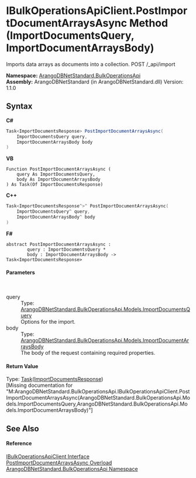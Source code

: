 # IBulkOperationsApiClient.PostImportDocumentArraysAsync Method (ImportDocumentsQuery, ImportDocumentArraysBody)
 

Imports data arrays as documents into a collection. POST /_api/import

**Namespace:**&nbsp;<a href="58ea8fb7-f486-616b-9ed4-6982224f5f8d">ArangoDBNetStandard.BulkOperationsApi</a><br />**Assembly:**&nbsp;ArangoDBNetStandard (in ArangoDBNetStandard.dll) Version: 1.1.0

## Syntax

**C#**<br />
``` C#
Task<ImportDocumentsResponse> PostImportDocumentArraysAsync(
	ImportDocumentsQuery query,
	ImportDocumentArraysBody body
)
```

**VB**<br />
``` VB
Function PostImportDocumentArraysAsync ( 
	query As ImportDocumentsQuery,
	body As ImportDocumentArraysBody
) As Task(Of ImportDocumentsResponse)
```

**C++**<br />
``` C++
Task<ImportDocumentsResponse^>^ PostImportDocumentArraysAsync(
	ImportDocumentsQuery^ query, 
	ImportDocumentArraysBody^ body
)
```

**F#**<br />
``` F#
abstract PostImportDocumentArraysAsync : 
        query : ImportDocumentsQuery * 
        body : ImportDocumentArraysBody -> Task<ImportDocumentsResponse> 

```


#### Parameters
&nbsp;<dl><dt>query</dt><dd>Type: <a href="cccf0af5-eb4f-c35b-37c8-46f4a19d116e">ArangoDBNetStandard.BulkOperationsApi.Models.ImportDocumentsQuery</a><br />Options for the import.</dd><dt>body</dt><dd>Type: <a href="8d1276a0-73c4-2ba3-5d0b-76b8efa0cf2c">ArangoDBNetStandard.BulkOperationsApi.Models.ImportDocumentArraysBody</a><br />The body of the request containing required properties.</dd></dl>

#### Return Value
Type: <a href="https://docs.microsoft.com/dotnet/api/system.threading.tasks.task-1" target="_blank" rel="noopener noreferrer">Task</a>(<a href="2cea7418-a2f2-1866-76be-d2009adce7ed">ImportDocumentsResponse</a>)<br />\[Missing <returns> documentation for "M:ArangoDBNetStandard.BulkOperationsApi.IBulkOperationsApiClient.PostImportDocumentArraysAsync(ArangoDBNetStandard.BulkOperationsApi.Models.ImportDocumentsQuery,ArangoDBNetStandard.BulkOperationsApi.Models.ImportDocumentArraysBody)"\]

## See Also


#### Reference
<a href="d00294fc-c4e9-4d65-8b49-9e913e950def">IBulkOperationsApiClient Interface</a><br /><a href="d6ebd4e4-7475-a335-785f-51dcd665e34a">PostImportDocumentArraysAsync Overload</a><br /><a href="58ea8fb7-f486-616b-9ed4-6982224f5f8d">ArangoDBNetStandard.BulkOperationsApi Namespace</a><br />